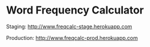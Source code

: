 # Word Frequency Calculator

Staging:
http://www.freqcalc-stage.herokuapp.com

Production:
http://www.freqcalc-prod.herokuapp.com

